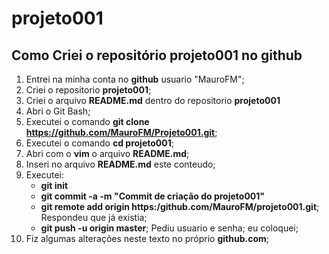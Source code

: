 # projeto001
## Como Criei o repositório projeto001 no github
1. Entrei na minha conta no **github** usuario "MauroFM";
2. Criei o repositorio **projeto001**;
3. Criei o arquivo **README.md** dentro do repositorio **projeto001**
4. Abri o Git Bash;
5. Executei o comando **git clone https://github.com/MauroFM/Projeto001.git**;
6. Executei o comando **cd projeto001**;
7. Abri com o **vim** o arquivo **README.md**;
8. Inseri no arquivo **README.md** este conteudo;
9. Executei:
   * **git init**
   * **git commit -a -m "Commit de criação do projeto001"**
   * **git remote add origin https:/github.com/MauroFM/projeto001.git**;   Respondeu que já existia;
   * **git push -u origin master**;   Pediu usuario e senha; eu coloquei;
10. Fiz algumas alterações neste texto no próprio **github.com**;
